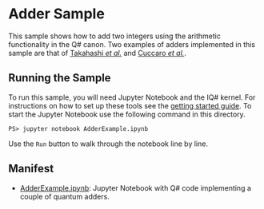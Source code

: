 ﻿# Adder Sample #

This sample shows how to add two integers using the arithmetic functionality in the Q# canon.
Two examples of adders implemented in this sample are that of [Takahashi *et al.*](https://arxiv.org/abs/0910.2530) and [Cuccaro *et al.*](https://arxiv.org/abs/quant-ph/0410184).

## Running the Sample ##

To run this sample, you will need Jupyter Notebook and the IQ# kernel.
For instructions on how to set up these tools see the [getting started guide](https://docs.microsoft.com/quantum/install-guide/).
To start the Jupyter Notebook use the following command in this directory.
```
PS> jupyter notebook AdderExample.ipynb
```
Use the `Run` button to walk through the notebook line by line. 

## Manifest ##

- [AdderExample.ipynb](./AdderExample.ipynb): Jupyter Notebook with Q# code implementing a couple of quantum adders.
